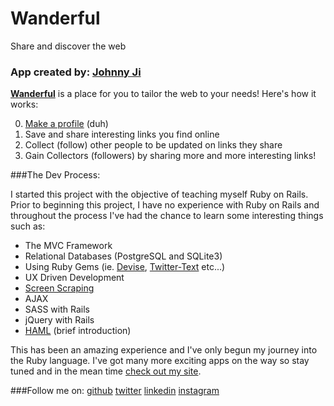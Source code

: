 # Wanderful
Share and discover the web

### App created by: [Johnny Ji](https://www.johnnyji.com/)

**[Wanderful](http://wanderfully.herokuapp.com/)** is a place for you to tailor the web to your needs! Here's how it works:

0. [Make a profile](https://wanderfully.herokuapp.com/) (duh)
1. Save and share interesting links you find online
2. Collect (follow) other people to be updated on links they share
3. Gain Collectors (followers) by sharing more and more interesting links!


###The Dev Process:

I started this project with the objective of teaching myself Ruby on Rails. Prior to beginning this project, I have no experience with Ruby on Rails and throughout the process I've had the chance to learn some interesting things such as:

- The MVC Framework
- Relational Databases (PostgreSQL and SQLite3)
- Using Ruby Gems (ie. [Devise](https://github.com/plataformatec/devise), [Twitter-Text](https://github.com/twitter/twitter-text-rb) etc...)
- UX Driven Development
- [Screen Scraping](https://github.com/jaimeiniesta/metainspector)
- AJAX
- SASS with Rails
- jQuery with Rails
- [HAML](https://github.com/haml/haml) (brief introduction)

This has been an amazing experience and I've only begun my journey into the Ruby language. I've got many more exciting apps on the way so stay tuned and in the mean time [check out my site](http://www.johnnyji.com/).


###Follow me on:
[github](http://www.github.com/johnnyji)
[twitter](http://www.twitter.com/johnnyisji)
[linkedin](https://www.linkedin.com/pub/johnny-ji/92/1b8/981)
[instagram](https://instagram.com/johnnayjay)
